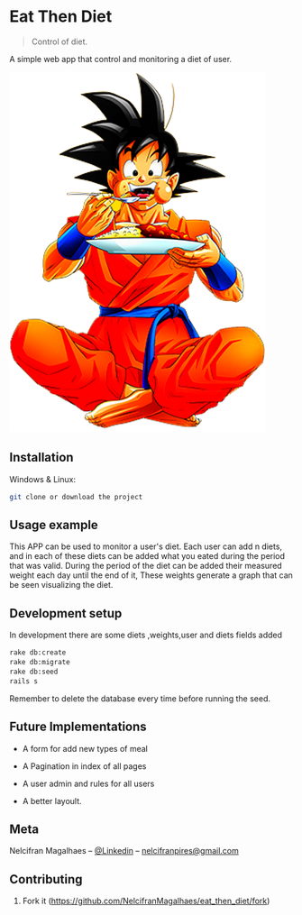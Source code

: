 # Eat Then Diet
> Control of diet.


A simple web app that control and monitoring a diet of user.

![](goku_eating.png)

## Installation

Windows & Linux:

```sh
git clone or download the project
```

## Usage example

This APP can be used to monitor a user's diet. Each user can add n diets, and in each of these diets can be added what you eated during the period that was valid.
During the period of the diet can be added their measured weight each day until the end of it, These weights generate a graph that can be seen visualizing the diet.


## Development setup

In development there are some diets ,weights,user and diets fields added

```sh
rake db:create
rake db:migrate
rake db:seed
rails s
```

Remember to delete the database every time before running the seed.

## Future Implementations

* A form for add new types of meal

* A Pagination in index of all pages

* A user admin and rules for all users
   
* A better layoult.

## Meta

Nelcifran Magalhaes – [@Linkedin](www.linkedin.com/in/nelcifranpires
) – nelcifranpires@gmail.com


## Contributing

1. Fork it (<https://github.com/NelcifranMagalhaes/eat_then_diet/fork>)

